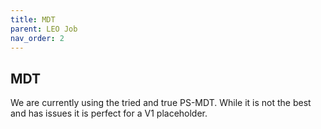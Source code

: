 ```yaml
---
title: MDT
parent: LEO Job
nav_order: 2
---
```


## MDT

We are currently using the tried and true PS-MDT. While it is not the best and has issues it is perfect for a V1 placeholder. 
